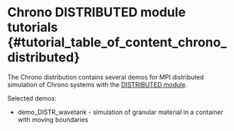 Chrono DISTRIBUTED module tutorials {#tutorial_table_of_content_chrono_distributed}
===============================

The Chrono distribution contains several demos for MPI distributed simulation of Chrono systems with the [DISTRIBUTED module](group__distributed__module.html).

Selected demos:

- demo_DISTR_wavetank - simulation of granular material in a container with moving boundaries